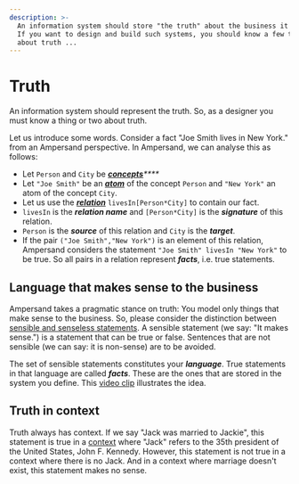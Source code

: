 ```yaml
---
description: >-
  An information system should store "the truth" about the business it supports.
  If you want to design and build such systems, you should know a few things
  about truth ...
---
```


# Truth

An information system should represent the truth. So, as a designer you must know a thing or two about truth.

Let us introduce some words. Consider a fact "Joe Smith lives in New York." from an Ampersand perspective. In Ampersand, we can analyse this as follows:

* Let `Person` and `City` be [_**concepts**_](concepts.md)_\*\*\*\*_
* Let `"Joe Smith"` be an [_**atom**_](atoms.md) of the concept `Person` and `"New York"` an atom of the concept `City`.
* Let us use the [_**relation**_](relations.md) `livesIn[Person*City]` to contain our fact.
* `livesIn` is the _**relation name**_ and `[Person*City]` is the _**signature**_ of this relation.
* `Person` is the _**source**_ of this relation and `City` is the _**target**_.
* If the pair `("Joe Smith","New York")` is an element of this relation, Ampersand considers the statement `"Joe Smith" livesIn "New York"` to be true. So all pairs in a relation represent _**facts**_, i.e. true statements.

## Language that makes sense to the business

Ampersand takes a pragmatic stance on truth: You model only things that make sense to the business. So, please consider the distinction between [sensible and senseless statements](https://player.ou.nl/wowzaportlets/#!production/VDvSFqQ). A sensible statement \(we say: "It makes sense."\) is a statement that can be true or false. Sentences that are not sensible \(we can say: it is non-sense\) are to be avoided.

The set of sensible statements constitutes your _**language**_. True statements in that language are called _**facts**_. These are the ones that are stored in the system you define. This [video clip](https://player.ou.nl/wowzaportlets/#!production/An9G5DT) illustrates the idea.

## Truth in context

Truth always has context. If we say "Jack was married to Jackie", this statement is true in a [context](context.md) where "Jack" refers to the 35th president of the United States, John F. Kennedy. However, this statement is not true in a context where there is no Jack. And in a context where marriage doesn't exist, this statement makes no sense.

